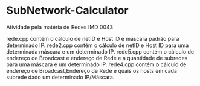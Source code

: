 # SubNetwork-Calculator

Atividade pela matéria de Redes IMD 0043

rede.cpp contém o cálculo de netID e Host ID e mascara padrão para determinado IP.
rede2.cpp contém o cálculo de netID e Host ID para uma determinada máscara e um determinado IP.
rede5.cpp contém o cálculo de endereço de Broadcast e endereço de Rede e a quantidade de subredes para uma máscara e um determinado IP.
rede4.cpp contém o cálculo de endereço de Broadcast,Endereço de Rede e quais os hosts em cada subrede dado um determinado IP/Máscara.
